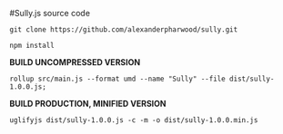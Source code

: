 
#Sully.js source code

```
git clone https://github.com/alexanderpharwood/sully.git
```

```
npm install
```

**BUILD UNCOMPRESSED VERSION**
```
rollup src/main.js --format umd --name "Sully" --file dist/sully-1.0.0.js;
```


**BUILD PRODUCTION, MINIFIED VERSION**
```
uglifyjs dist/sully-1.0.0.js -c -m -o dist/sully-1.0.0.min.js
```
